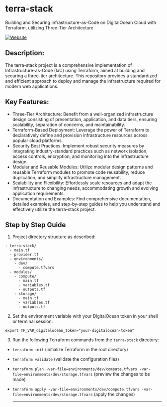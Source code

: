 # terra-stack
Building and Securing Infrastructure-as-Code on DigitalOcean Cloud with Terraform, utilizing Three-Tier Architecture

[![Website](https://github.com/574n13y/terra-stack/actions/workflows/jekyll-gh-pages.yml/badge.svg)](https://github.com/574n13y/terra-stack/actions/workflows/jekyll-gh-pages.yml)

## Description: 
The terra-stack project is a comprehensive implementation of Infrastructure-as-Code (IaC) using Terraform, aimed at building and securing a three-tier architecture. This repository provides a standardized and efficient approach to deploy and manage the infrastructure required for modern web applications.

## Key Features:
- Three-Tier Architecture: Benefit from a well-organized infrastructure design consisting of presentation, application, and data tiers, ensuring scalability, separation of concerns, and maintainability.
- Terraform-Based Deployment: Leverage the power of Terraform to declaratively define and provision infrastructure resources across popular cloud platforms.
- Security Best Practices: Implement robust security measures by integrating industry-standard practices such as network isolation, access controls, encryption, and monitoring into the infrastructure design.
- Modular and Reusable Modules: Utilize modular design patterns and reusable Terraform modules to promote code reusability, reduce duplication, and simplify infrastructure management.
- Scalability and Flexibility: Effortlessly scale resources and adapt the infrastructure to changing needs, accommodating growth and evolving application requirements.
- Documentation and Examples: Find comprehensive documentation, detailed examples, and step-by-step guides to help you understand and effectively utilize the terra-stack project.

## Step by Step Guide 

1. Project directory structure as described:

```
- terra-stack/
  - main.tf
  - provider.tf
  - environments/
    - dev/
      - compute.tfvars
  - modules/
    - compute/
      - main.tf
      - variables.tf
      - outputs.tf
    - storage/
      - main.tf
      - variables.tf
      - outputs.tf
```

2. Set the environment variable with your DigitalOcean token in your shell or terminal session:

```shell
export TF_VAR_digitalocean_token="your-digitalocean-token"
```

3. Run the following Terraform commands from the `terra-stack` directory:

- `terraform init` (initialize Terraform in the root directory)
- `terraform validate` (validate the configuration files)
- `terraform plan -var-file=environments/dev/compute.tfvars -var-file=environments/dev/storage.tfvars` (preview the changes to be made)
- `terraform apply -var-file=environments/dev/compute.tfvars -var-file=environments/dev/storage.tfvars` (apply the changes)

  *** ***
